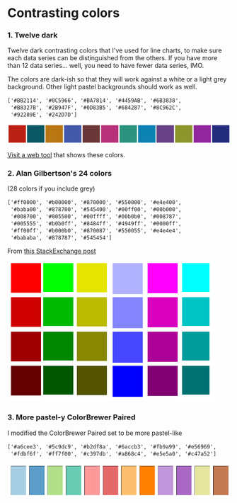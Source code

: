 Contrasting colors
==================

### 1. Twelve dark ###

Twelve dark contrasting colors that I've used for line charts, to make sure each data series can be distinguished from the others. If you have more than 12 data series... well, you need to have fewer data series, IMO.

The colors are dark-ish so that they will work against a white or a light grey background. Other light pastel backgrounds should work as well.

    ['#BB2114', '#0C5966', '#BA7814', '#4459AB', '#6B3838', 
     '#B8327B', '#2B947F', '#0D83B5', '#684287', '#8C962C', 
     '#92289E', '#242D7D']

![My 12](contrasting_colors.png)

 [Visit a web tool](http://www.colorcombos.com/combomaker.html?design=squares&output_width=70&size_option=element&colors=BB2114,0C5966,BA7814,4459AB,6B3838,B8327B,2B947F,0D83B5,684287,8C962C,92289E,242D7D&background_color=FFFFFF&show_hex_flag=Y) that shows these colors.


### 2. Alan Gilbertson's 24 colors ###

(28 colors if you include grey)

    ['#ff0000', '#b00000', '#870000', '#550000', '#e4e400', 
     '#baba00', '#878700', '#545400', '#00ff00', '#00b000', 
     '#008700', '#005500', '#00ffff', '#00b0b0', '#008787', 
     '#005555', '#b0b0ff', '#8484ff', '#4949ff', '#0000ff', 
     '#ff00ff', '#b000b0', '#870087', '#550055', '#e4e4e4', 
     '#bababa', '#878787', '#545454']

From [this StackExchange post](http://graphicdesign.stackexchange.com/questions/3682/large-color-set-for-coloring-of-many-datasets-on-a-plot)

![A.G. 24](alan_gilbertsons_24_colors_without_grey.png)

### 3. More pastel-y ColorBrewer Paired ###

I modified the ColorBrewer Paired set to be more pastel-like

    ['#a6cee3', '#5c9dc9', '#b2df8a', '#6accb3', '#fb9a99', '#e56969',
     '#fdbf6f', '#ff7f00', '#c397db', '#a868c4', '#e5e5a0', '#c47a52']

![Paired Pastel](cbpairedpastel.png)
